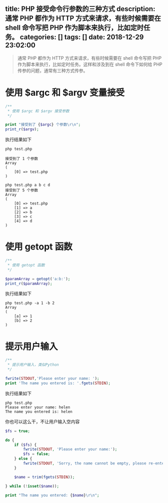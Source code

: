 title: PHP 接受命令行参数的三种方式
description: 通常 PHP 都作为 HTTP 方式来请求，有些时候需要在 shell 命令写把 PHP 作为脚本来执行，比如定时任务。
categories: []
tags: []
date: 2018-12-29 23:02:00
---
> 通常 PHP 都作为 HTTP 方式来请求，有些时候需要在 shell 命令写把 PHP 作为脚本来执行，比如定时任务。这样和涉及到在 shell 命令下如何给 PHP 传参的问题，通常有三种方式传参。

# 使用 $argc 和 $argv 变量接受

```php
/**
 * 使用 $argc 和 $argv 接受参数
 */

print "接受到了 {$argc} 个参数\r\n";
print_r($argv);
```

执行结果如下

```shell
php test.php

接受到了 1 个参数
Array
(
    [0] => test.php
)

php test.php a b c d
接受到了 5 个参数
Array
(
    [0] => test.php
    [1] => a
    [2] => b
    [3] => c
    [4] => d
)
```

# 使用 getopt 函数

```php
/**
 * 使用 getopt 函数
 */

$paramArray = getopt('a:b:');
print_r($paramArray);
```

执行结果如下

```shell
php test.php -a 1 -b 2
Array
(
    [a] => 1
    [b] => 2
)

```

# 提示用户输入

```php
/**
 * 提示用户输入，类似Python
 */

fwrite(STDOUT,'Please enter your name: ');
print 'The name you entered is: '.fgets(STDIN);
```

执行结果如下

```shell
php test.php
Please enter your name: helen
The name you entered is: helen
```

你也可以这么干，不让用户输入空内容

```php
$fs = true;

do {
    if ($fs) {
        fwrite(STDOUT, 'Please enter your name:');
        $fs = false;
    } else {
        fwrite(STDOUT, 'Sorry, the name cannot be empty, please re-enter your name:');
    }

    $name = trim(fgets(STDIN));

} while (!isset($name));

print "The name you entered: {$name}\r\n";
```